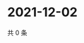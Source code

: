 # 2021-12-02

共 0 条

<!-- BEGIN WEIBO -->
<!-- 最后更新时间 Thu Dec 02 2021 17:00:45 GMT+0800 (China Standard Time) -->

<!-- END WEIBO -->
